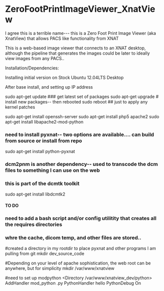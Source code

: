 ZeroFootPrintImageViewer_XnatView
=================================

I agree this is a terrible name--- this is a Zero Foot Print Image Viewer (aka XnatView) that allows PACS like functionality from XNAT

This is a web-based image viewer that connects to an XNAT desktop, although the pipeline that generates the images
could be later to ideally view images from any PACS..


Installation/Dependencies:

Installing initial version on Stock Ubuntu 12.04LTS Desktop

After base install, and setting up IP address

sudo apt-get update  ### get latest set of packages
sudo apt-get upgrade # install new packages-- then rebooted
sudo reboot ## just to apply any kernel patches

sudo apt-get install openssh-server 
sudo apt-get install php5 apache2 
sudo apt-get install libapache2-mod-python

### need to install pyxnat-- two options are available.... can build from source or install from repo
sudo apt-get install python-pyxnat

### dcm2pnm is another dependency-- used to transcode the dcm files to something I can use on the web
### this is part of the dcmtk toolkit
sudo apt-get install libdcmtk2






#### TO DO ###
### need to add a bash script and/or config utilitity that creates all the requires directories
### whre the cache, dicom temp, and other files are stored..






#created a directory in my rootdir to place pyxnat and other programs I am pulling from git
mkdir dev_source_code

#Depending on your level of apache sophistication, the web root can be anywhere, but for simplicity
mkdir /var/www/xnatview




#need to set up modpython
   <Directory /var/www/xnatview_dev/python>
        AddHandler mod_python .py
        PythonHandler hello
        PythonDebug On
    </Directory>
